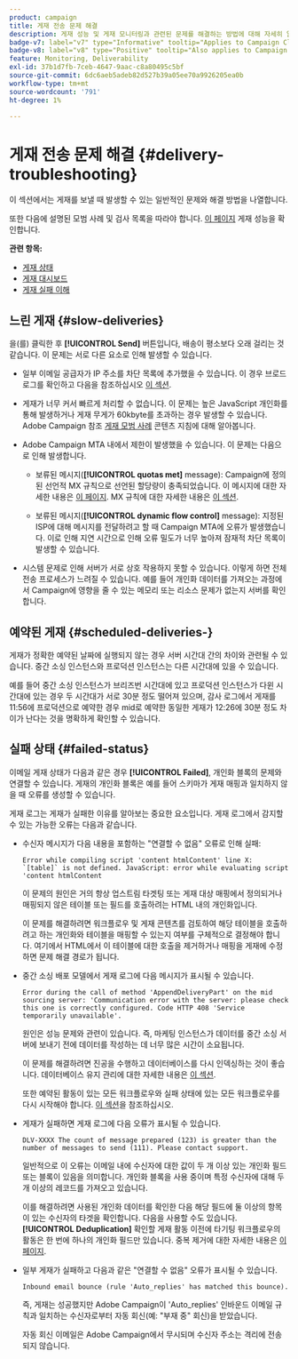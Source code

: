 ```yaml
---
product: campaign
title: 게재 전송 문제 해결
description: 게재 성능 및 게재 모니터링과 관련된 문제를 해결하는 방법에 대해 자세히 알아보기
badge-v7: label="v7" type="Informative" tooltip="Applies to Campaign Classic v7"
badge-v8: label="v8" type="Positive" tooltip="Also applies to Campaign v8"
feature: Monitoring, Deliverability
exl-id: 37b1d7fb-7ceb-4647-9aac-c8a80495c5bf
source-git-commit: 6dc6aeb5adeb82d527b39a05ee70a9926205ea0b
workflow-type: tm+mt
source-wordcount: '791'
ht-degree: 1%

---
```


# 게재 전송 문제 해결 {#delivery-troubleshooting}



이 섹션에서는 게재를 보낼 때 발생할 수 있는 일반적인 문제와 해결 방법을 나열합니다.

또한 다음에 설명된 모범 사례 및 검사 목록을 따라야 합니다. [이 페이지](delivery-performances.md) 게재 성능을 확인합니다.

**관련 항목:**

* [게재 상태](delivery-statuses.md)
* [게재 대시보드](delivery-dashboard.md)
* [게재 실패 이해](understanding-delivery-failures.md)

## 느린 게재 {#slow-deliveries}

을(를) 클릭한 후 **[!UICONTROL Send]** 버튼입니다, 배송이 평소보다 오래 걸리는 것 같습니다. 이 문제는 서로 다른 요소로 인해 발생할 수 있습니다.

* 일부 이메일 공급자가 IP 주소를 차단 목록에 추가했을 수 있습니다. 이 경우 브로드로그를 확인하고 다음을 참조하십시오 [이 섹션](about-deliverability.md).

* 게재가 너무 커서 빠르게 처리할 수 없습니다. 이 문제는 높은 JavaScript 개인화를 통해 발생하거나 게재 무게가 60kbyte를 초과하는 경우 발생할 수 있습니다. Adobe Campaign 참조 [게재 모범 사례](delivery-best-practices.md) 콘텐츠 지침에 대해 알아봅니다.

* Adobe Campaign MTA 내에서 제한이 발생했을 수 있습니다. 이 문제는 다음으로 인해 발생합니다.

   * 보류된 메시지(**[!UICONTROL quotas met]** message): Campaign에 정의된 선언적 MX 규칙으로 선언된 할당량이 충족되었습니다. 이 메시지에 대한 자세한 내용은 [이 페이지](deliverability-faq.md). MX 규칙에 대한 자세한 내용은 [이 섹션](../../installation/using/email-deliverability.md#about-mx-rules).

   * 보류된 메시지(**[!UICONTROL dynamic flow control]** message): 지정된 ISP에 대해 메시지를 전달하려고 할 때 Campaign MTA에 오류가 발생했습니다. 이로 인해 지연 시간으로 인해 오류 밀도가 너무 높아져 잠재적 차단 목록이 발생할 수 있습니다.

* 시스템 문제로 인해 서버가 서로 상호 작용하지 못할 수 있습니다. 이렇게 하면 전체 전송 프로세스가 느려질 수 있습니다. 예를 들어 개인화 데이터를 가져오는 과정에서 Campaign에 영향을 줄 수 있는 메모리 또는 리소스 문제가 없는지 서버를 확인합니다.

## 예약된 게재 {#scheduled-deliveries-}

게재가 정확한 예약된 날짜에 실행되지 않는 경우 서버 시간대 간의 차이와 관련될 수 있습니다. 중간 소싱 인스턴스와 프로덕션 인스턴스는 다른 시간대에 있을 수 있습니다.

예를 들어 중간 소싱 인스턴스가 브리즈번 시간대에 있고 프로덕션 인스턴스가 다윈 시간대에 있는 경우 두 시간대가 서로 30분 정도 떨어져 있으며, 감사 로그에서 게재를 11:56에 프로덕션으로 예약한 경우 mid로 예약한 동일한 게재가 12:26에 30분 정도 차이가 난다는 것을 명확하게 확인할 수 있습니다.

## 실패 상태 {#failed-status}

이메일 게재 상태가 다음과 같은 경우 **[!UICONTROL Failed]**, 개인화 블록의 문제와 연결할 수 있습니다. 게재의 개인화 블록은 예를 들어 스키마가 게재 매핑과 일치하지 않을 때 오류를 생성할 수 있습니다.

게재 로그는 게재가 실패한 이유를 알아보는 중요한 요소입니다. 게재 로그에서 감지할 수 있는 가능한 오류는 다음과 같습니다.

* 수신자 메시지가 다음 내용을 포함하는 &quot;연결할 수 없음&quot; 오류로 인해 실패:

   ```
   Error while compiling script 'content htmlContent' line X: `[table]` is not defined. JavaScript: error while evaluating script 'content htmlContent
   ```

   이 문제의 원인은 거의 항상 업스트림 타겟팅 또는 게재 대상 매핑에서 정의되거나 매핑되지 않은 테이블 또는 필드를 호출하려는 HTML 내의 개인화입니다.

   이 문제를 해결하려면 워크플로우 및 게재 콘텐츠를 검토하여 해당 테이블을 호출하려고 하는 개인화와 테이블을 매핑할 수 있는지 여부를 구체적으로 결정해야 합니다. 여기에서 HTML에서 이 테이블에 대한 호출을 제거하거나 매핑을 게재에 수정하면 문제 해결 경로가 됩니다.

* 중간 소싱 배포 모델에서 게재 로그에 다음 메시지가 표시될 수 있습니다.

   ```
   Error during the call of method 'AppendDeliveryPart' on the mid sourcing server: 'Communication error with the server: please check this one is correctly configured. Code HTTP 408 'Service temporarily unavailable'.
   ```

   원인은 성능 문제와 관련이 있습니다. 즉, 마케팅 인스턴스가 데이터를 중간 소싱 서버에 보내기 전에 데이터를 작성하는 데 너무 많은 시간이 소요됩니다.

   이 문제를 해결하려면 진공을 수행하고 데이터베이스를 다시 인덱싱하는 것이 좋습니다. 데이터베이스 유지 관리에 대한 자세한 내용은 [이 섹션](../../production/using/recommendations.md).

   또한 예약된 활동이 있는 모든 워크플로우와 실패 상태에 있는 모든 워크플로우를 다시 시작해야 합니다. [이 섹션](../../workflow/using/scheduler.md)을 참조하십시오.

* 게재가 실패하면 게재 로그에 다음 오류가 표시될 수 있습니다.

   ```
   DLV-XXXX The count of message prepared (123) is greater than the number of messages to send (111). Please contact support.
   ```

   일반적으로 이 오류는 이메일 내에 수신자에 대한 값이 두 개 이상 있는 개인화 필드 또는 블록이 있음을 의미합니다. 개인화 블록을 사용 중이며 특정 수신자에 대해 두 개 이상의 레코드를 가져오고 있습니다.

   이를 해결하려면 사용된 개인화 데이터를 확인한 다음 해당 필드에 둘 이상의 항목이 있는 수신자의 타겟을 확인합니다. 다음을 사용할 수도 있습니다. **[!UICONTROL Deduplication]** 확인할 게재 활동 이전에 타기팅 워크플로우의 활동은 한 번에 하나의 개인화 필드만 있습니다. 중복 제거에 대한 자세한 내용은 [이 페이지](../../workflow/using/deduplication.md).

* 일부 게재가 실패하고 다음과 같은 &quot;연결할 수 없음&quot; 오류가 표시될 수 있습니다.

   ```
   Inbound email bounce (rule 'Auto_replies' has matched this bounce).
   ```

   즉, 게재는 성공했지만 Adobe Campaign이 &#39;Auto_replies&#39; 인바운드 이메일 규칙과 일치하는 수신자로부터 자동 회신(예: &quot;부재 중&quot; 회신)을 받았습니다.

   자동 회신 이메일은 Adobe Campaign에서 무시되며 수신자 주소는 격리에 전송되지 않습니다.
